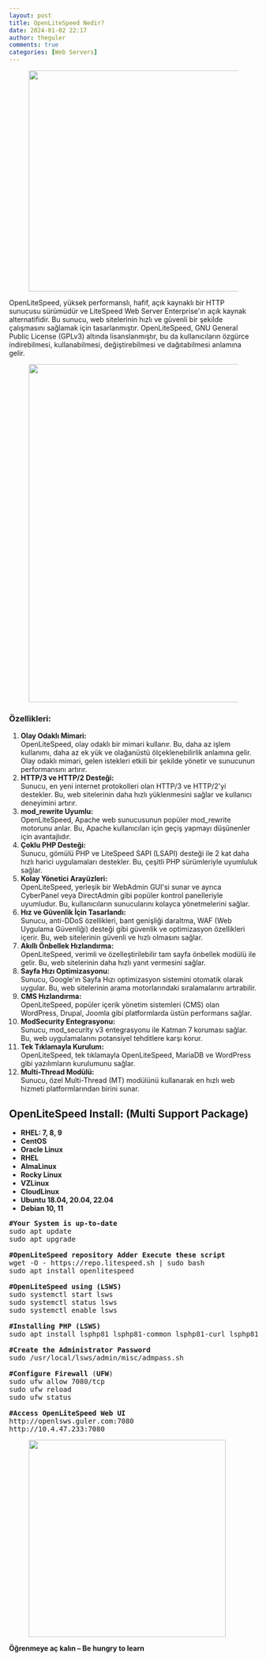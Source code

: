```yaml
---
layout: post
title: OpenLiteSpeed Nedir?
date: 2024-01-02 22:17
author: theguler
comments: true
categories: [Web Servers]
---
```

<!-- wp:image {"id":10444,"width":"447px","height":"auto","sizeSlug":"large","linkDestination":"none"} -->
<figure class="wp-block-image size-large is-resized"><img src="https://farukguler.com/assets/post_images/openlitespeed_logo.png?w=1024" alt="" class="wp-image-10444" style="width:447px;height:auto" /></figure>
<!-- /wp:image -->

<!-- wp:paragraph -->
<p>OpenLiteSpeed, yüksek performanslı, hafif, açık kaynaklı bir HTTP sunucusu sürümüdür ve LiteSpeed Web Server Enterprise'ın açık kaynak alternatifidir. Bu sunucu, web sitelerinin hızlı ve güvenli bir şekilde çalışmasını sağlamak için tasarlanmıştır. OpenLiteSpeed, GNU General Public License (GPLv3) altında lisanslanmıştır, bu da kullanıcıların özgürce indirebilmesi, kullanabilmesi, değiştirebilmesi ve dağıtabilmesi anlamına gelir.</p>
<!-- /wp:paragraph -->

<!-- wp:image {"lightbox":{"enabled":true},"id":10469,"width":"684px","height":"auto","sizeSlug":"large","linkDestination":"none"} -->
<figure class="wp-block-image size-large is-resized"><img src="https://farukguler.com/assets/post_images/openlitespeed-admin-listener-ssl.png?w=1024" alt="" class="wp-image-10469" style="width:684px;height:auto" /></figure>
<!-- /wp:image -->

<!-- wp:heading {"level":3} -->
<h3 class="wp-block-heading"><strong>Özellikleri:</strong></h3>
<!-- /wp:heading -->

<!-- wp:list {"ordered":true} -->
<ol><!-- wp:list-item -->
<li><strong>Olay Odaklı Mimari:</strong><br>OpenLiteSpeed, olay odaklı bir mimari kullanır. Bu, daha az işlem kullanımı, daha az ek yük ve olağanüstü ölçeklenebilirlik anlamına gelir. Olay odaklı mimari, gelen istekleri etkili bir şekilde yönetir ve sunucunun performansını artırır.</li>
<!-- /wp:list-item -->

<!-- wp:list-item -->
<li><strong>HTTP/3 ve HTTP/2 Desteği:</strong><br>Sunucu, en yeni internet protokolleri olan HTTP/3 ve HTTP/2'yi destekler. Bu, web sitelerinin daha hızlı yüklenmesini sağlar ve kullanıcı deneyimini artırır.</li>
<!-- /wp:list-item -->

<!-- wp:list-item -->
<li><strong>mod_rewrite Uyumlu:</strong><br>OpenLiteSpeed, Apache web sunucusunun popüler mod_rewrite motorunu anlar. Bu, Apache kullanıcıları için geçiş yapmayı düşünenler için avantajlıdır.</li>
<!-- /wp:list-item -->

<!-- wp:list-item -->
<li><strong>Çoklu PHP Desteği:</strong><br>Sunucu, gömülü PHP ve LiteSpeed SAPI (LSAPI) desteği ile 2 kat daha hızlı harici uygulamaları destekler. Bu, çeşitli PHP sürümleriyle uyumluluk sağlar.</li>
<!-- /wp:list-item -->

<!-- wp:list-item -->
<li><strong>Kolay Yönetici Arayüzleri:</strong><br>OpenLiteSpeed, yerleşik bir WebAdmin GUI'si sunar ve ayrıca CyberPanel veya DirectAdmin gibi popüler kontrol panelleriyle uyumludur. Bu, kullanıcıların sunucularını kolayca yönetmelerini sağlar.</li>
<!-- /wp:list-item -->

<!-- wp:list-item -->
<li><strong>Hız ve Güvenlik İçin Tasarlandı:</strong><br>Sunucu, anti-DDoS özellikleri, bant genişliği daraltma, WAF (Web Uygulama Güvenliği) desteği gibi güvenlik ve optimizasyon özellikleri içerir. Bu, web sitelerinin güvenli ve hızlı olmasını sağlar.</li>
<!-- /wp:list-item -->

<!-- wp:list-item -->
<li><strong>Akıllı Önbellek Hızlandırma:</strong><br>OpenLiteSpeed, verimli ve özelleştirilebilir tam sayfa önbellek modülü ile gelir. Bu, web sitelerinin daha hızlı yanıt vermesini sağlar.</li>
<!-- /wp:list-item -->

<!-- wp:list-item -->
<li><strong>Sayfa Hızı Optimizasyonu:</strong><br>Sunucu, Google'ın Sayfa Hızı optimizasyon sistemini otomatik olarak uygular. Bu, web sitelerinin arama motorlarındaki sıralamalarını artırabilir.</li>
<!-- /wp:list-item -->

<!-- wp:list-item -->
<li><strong>CMS Hızlandırma:</strong><br>OpenLiteSpeed, popüler içerik yönetim sistemleri (CMS) olan WordPress, Drupal, Joomla gibi platformlarda üstün performans sağlar.</li>
<!-- /wp:list-item -->

<!-- wp:list-item -->
<li><strong>ModSecurity Entegrasyonu:</strong><br>Sunucu, mod_security v3 entegrasyonu ile Katman 7 koruması sağlar. Bu, web uygulamalarını potansiyel tehditlere karşı korur.</li>
<!-- /wp:list-item -->

<!-- wp:list-item -->
<li><strong>Tek Tıklamayla Kurulum:</strong><br>OpenLiteSpeed, tek tıklamayla OpenLiteSpeed, MariaDB ve WordPress gibi yazılımların kurulumunu sağlar.</li>
<!-- /wp:list-item -->

<!-- wp:list-item -->
<li><strong>Multi-Thread Modülü:</strong><br>Sunucu, özel Multi-Thread (MT) modülünü kullanarak en hızlı web hizmeti platformlarından birini sunar.</li>
<!-- /wp:list-item --></ol>
<!-- /wp:list -->

<!-- wp:heading -->
<h2 class="wp-block-heading"><strong>OpenLiteSpeed Install:</strong> (Multi Support Package)</h2>
<!-- /wp:heading -->

<!-- wp:list -->
<ul><!-- wp:list-item -->
<li><strong>RHEL: 7, 8, 9</strong></li>
<!-- /wp:list-item -->

<!-- wp:list-item -->
<li><strong>CentOS</strong></li>
<!-- /wp:list-item -->

<!-- wp:list-item -->
<li><strong>Oracle Linux</strong></li>
<!-- /wp:list-item -->

<!-- wp:list-item -->
<li><strong>RHEL</strong></li>
<!-- /wp:list-item -->

<!-- wp:list-item -->
<li><strong>AlmaLinux</strong></li>
<!-- /wp:list-item -->

<!-- wp:list-item -->
<li><strong>Rocky Linux</strong></li>
<!-- /wp:list-item -->

<!-- wp:list-item -->
<li><strong>VZLinux</strong></li>
<!-- /wp:list-item -->

<!-- wp:list-item -->
<li><strong>CloudLinux</strong></li>
<!-- /wp:list-item -->

<!-- wp:list-item -->
<li><strong>Ubuntu 18.04, 20.04, 22.04</strong></li>
<!-- /wp:list-item -->

<!-- wp:list-item -->
<li><strong>Debian 10, 11</strong></li>
<!-- /wp:list-item --></ul>
<!-- /wp:list -->

<!-- wp:preformatted -->
<pre class="wp-block-preformatted"><strong>#Your System is up-to-date</strong><br>sudo apt update<br>sudo apt upgrade<br><br><strong>#OpenLiteSpeed repository Adder Execute these script</strong><br>wget -O - https://repo.litespeed.sh | sudo bash<br>sudo apt install openlitespeed<br><br><strong>#OpenLiteSpeed using (LSWS)</strong><br>sudo systemctl start lsws<br>sudo systemctl status lsws<br>sudo systemctl enable lsws<br><br><strong>#Installing PHP (LSWS)</strong><br>sudo apt install lsphp81 lsphp81-common lsphp81-curl lsphp81-mysql lsphp81-opcache lsphp81-imap lsphp81-opcache<br><br><strong>#Create the Administrator Password</strong><br>sudo /usr/local/lsws/admin/misc/admpass.sh<br><br><strong>#Configure Firewall</strong> (<strong>UFW</strong>)<br>sudo ufw allow 7080/tcp<br>sudo ufw reload<br>sudo ufw status<br><br><strong>#Access OpenLiteSpeed Web UI</strong><br>http://openlsws.guler.com:7080<br>http://10.4.47.233:7080</pre>
<!-- /wp:preformatted -->

<!-- wp:image {"lightbox":{"enabled":true},"id":10461,"width":"399px","height":"auto","sizeSlug":"large","linkDestination":"none"} -->
<figure class="wp-block-image size-large is-resized"><img src="https://farukguler.com/assets/post_images/lsws_login.webp?w=980" alt="" class="wp-image-10461" style="width:399px;height:auto" /></figure>
<!-- /wp:image -->

<!-- wp:paragraph -->
<p><strong>Öğrenmeye aç kalın – Be hungry to learn</strong></p>
<!-- /wp:paragraph -->
